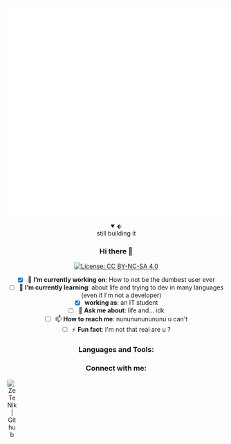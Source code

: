 <!--u can't put css into github's readme-->
<!--<head>
    <style>
        /*This hides the default char of details (for chrome)*/
        details > summary {
            list-style: none;
        }
        /*This hides the default char of details (for firefox)*/
        details > summary::marker {
            display: none;
        }
        /*allows you to put something after or before*/
        details[open] > summary:after{
            content: "";
        }
    </style>
</head>-->
<!---->
<!--
<p align="left"><strong><samp>「</samp></strong></p>
    <p align="center">
        <samp><br>
        Why don't you try to improve<br>
        THE world and not YOUR world
        </samp><br>
    </p>
<p align="right"><strong><samp>」</samp></strong></p>
-->
<div>
    <img src="index.svg" align="center" width="900" height="500" alt="css-in-readme">
</div>
<details align="center" open>
<!--if you set your details hidden you can replace it with the line right after-->
<!--It will add something after your details char-->
<summary>&#11030;</summary>
still building it

### Hi there 👋

<!--
**ZeTeNik/ZeTeNik** is a ✨ _special_ ✨ repository because its `README.md` (this file) appears on your GitHub profile.
-->
[![License: CC BY-NC-SA 4.0](https://img.shields.io/badge/License-CC%20BY--NC--SA%204.0-lightgrey.svg)](https://creativecommons.org/licenses/by-nc-sa/4.0/)
<!--Here are some ideas to get you started:-->
- [x] 🔭 **I’m currently working on**: How to not be the dumbest user ever
- [ ] 🌱 **I’m currently learning**: about life and trying to dev in many languages (even if I'm not a developer)
- [x] **working as**: an IT student
- [ ] 💬 **Ask me about**: life and... idk
- [ ] 📫 **How to reach me**: nununununununu u can't
- [ ] ⚡ **Fun fact**: I'm not that real are u ?

### Languages and Tools:


### Connect with me:
<!--website incoming-->
[<img align="left" alt="ZeTeNik | Github" width="22px" src="https://cdn.jsdelivr.net/npm/simple-icons@v4/icons/github.svg"/>][github]

<!-- <details> -->
[github]: https://github.com/ZeTeNik

<!--
all images:
https://github.com/fluidicon.png
-->
</details>

<!--

hiding the <details> default char:
https://stackoverflow.com/questions/6195329/how-can-you-hide-the-arrow-that-is-displayed-by-default-on-the-html5-details-e

going further with <details>:
https://blog.teamtreehouse.com/use-details-summary-elements

for the chars:
https://copypastecharacter.com/all-characters



-->